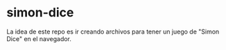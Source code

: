 # simon-dice
La idea de este repo es ir creando archivos para tener un juego de "Simon Dice" en el navegador.
